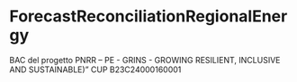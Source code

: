 # ForecastReconciliationRegionalEnergy
BAC del progetto PNRR – PE - GRINS - GROWING RESILIENT, INCLUSIVE AND SUSTAINABLE)” CUP B23C24000160001
